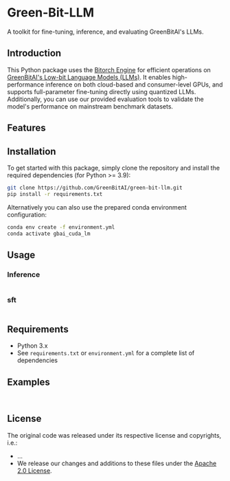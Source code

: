 # Green-Bit-LLM

A toolkit for fine-tuning, inference, and evaluating GreenBitAI's LLMs.

## Introduction
 
This Python package uses the [Bitorch Engine](https://github.com/GreenBitAI/bitorch-engine) for efficient operations on [GreenBitAI's Low-bit Language Models (LLMs)](https://huggingface.co/GreenBitAI). 
It enables high-performance inference on both cloud-based and consumer-level GPUs, and supports full-parameter fine-tuning directly using quantized LLMs. 
Additionally, you can use our provided evaluation tools to validate the model's performance on mainstream benchmark datasets.


## Features


## Installation
To get started with this package, simply clone the repository and install the required dependencies (for Python >= 3.9):
```bash
git clone https://github.com/GreenBitAI/green-bit-llm.git
pip install -r requirements.txt
```
Alternatively you can also use the prepared conda environment configuration:
```bash
conda env create -f environment.yml
conda activate gbai_cuda_lm
```

## Usage
### Inference

```bash
```

### sft

```bash

```

## Requirements

- Python 3.x
- See `requirements.txt` or `environment.yml` for a complete list of dependencies

## Examples
 
```bash

```

```bash

```

## License
The original code was released under its respective license and copyrights, i.e.:

- ...
- We release our changes and additions to these files under the [Apache 2.0 License](LICENSE).

